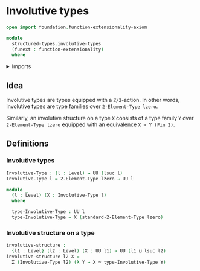 # Involutive types

```agda
open import foundation.function-extensionality-axiom

module
  structured-types.involutive-types
  (funext : function-extensionality)
  where
```

<details><summary>Imports</summary>

```agda
open import foundation.dependent-pair-types
open import foundation.equivalences funext
open import foundation.universe-levels

open import univalent-combinatorics.2-element-types funext
```

</details>

## Idea

Involutive types are types equipped with a `ℤ/2`-action. In other words,
involutive types are type families over `2-Element-Type lzero`.

Similarly, an involutive structure on a type `X` consists of a type family `Y`
over `2-Element-Type lzero` equipped with an equivalence `X ≃ Y (Fin 2)`.

## Definitions

### Involutive types

```agda
Involutive-Type : (l : Level) → UU (lsuc l)
Involutive-Type l = 2-Element-Type lzero → UU l

module _
  {l : Level} (X : Involutive-Type l)
  where

  type-Involutive-Type : UU l
  type-Involutive-Type = X (standard-2-Element-Type lzero)
```

### Involutive structure on a type

```agda
involutive-structure :
  {l1 : Level} (l2 : Level) (X : UU l1) → UU (l1 ⊔ lsuc l2)
involutive-structure l2 X =
  Σ (Involutive-Type l2) (λ Y → X ≃ type-Involutive-Type Y)
```
